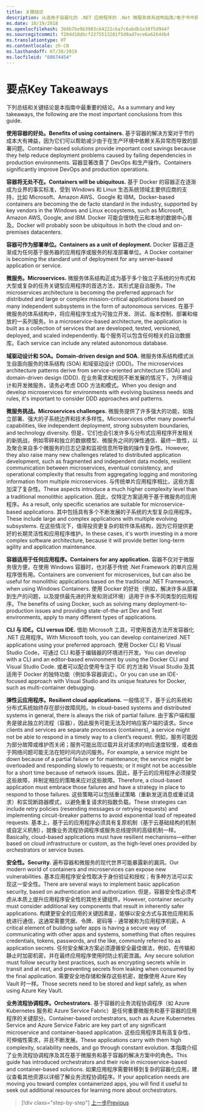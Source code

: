 ```yaml
---
title: 关键结论
description: 从适用于容器化的 .NET 应用程序的 .Net 微服务体系结构指南/电子书中获取关键信息，以便快速了解在使用微服务体系结构时涉及的高级问题，如优缺点、用于设计和开发的 DDD 模式，以及复原能力、安全性和业务流程协调程序的使用。
ms.date: 10/19/2018
ms.openlocfilehash: 3b8b7be9b3903c64221cba7c6abdb1e38f5d944f
ms.sourcegitcommit: f20dd18dbcf2275513281f5d9ad7ece6a62644b4
ms.translationtype: HT
ms.contentlocale: zh-CN
ms.lasthandoff: 07/30/2019
ms.locfileid: "68674454"
---
```

# <a name="key-takeaways"></a><span data-ttu-id="d9da2-103">要点</span><span class="sxs-lookup"><span data-stu-id="d9da2-103">Key Takeaways</span></span>

<span data-ttu-id="d9da2-104">下列总结和关键结论是本指南中最重要的结论。</span><span class="sxs-lookup"><span data-stu-id="d9da2-104">As a summary and key takeaways, the following are the most important conclusions from this guide.</span></span>

<span data-ttu-id="d9da2-105">**使用容器的好处。**</span><span class="sxs-lookup"><span data-stu-id="d9da2-105">**Benefits of using containers.**</span></span> <span data-ttu-id="d9da2-106">基于容器的解决方案对于节约成本大有裨益，因为它们可以帮助减少由于在生产环境中依赖关系异常而导致的部署问题。</span><span class="sxs-lookup"><span data-stu-id="d9da2-106">Container-based solutions provide important cost savings because they help reduce deployment problems caused by failing dependencies in production environments.</span></span> <span data-ttu-id="d9da2-107">容器显著改善了 DevOps 和生产操作。</span><span class="sxs-lookup"><span data-stu-id="d9da2-107">Containers significantly improve DevOps and production operations.</span></span>

<span data-ttu-id="d9da2-108">**容器将无处不在。**</span><span class="sxs-lookup"><span data-stu-id="d9da2-108">**Containers will be ubiquitous.**</span></span> <span data-ttu-id="d9da2-109">基于 Docker 的容器正在逐渐成为业界的事实标准，受到 Windows 和 Linux 生态系统领域主要供应商的支持，比如 Microsoft、Amazon AWS、Google 和 IBM。</span><span class="sxs-lookup"><span data-stu-id="d9da2-109">Docker-based containers are becoming the de facto standard in the industry, supported by key vendors in the Windows and Linux ecosystems, such as Microsoft, Amazon AWS, Google, and IBM.</span></span> <span data-ttu-id="d9da2-110">Docker 可能会很快在云和本地的数据中心普及。</span><span class="sxs-lookup"><span data-stu-id="d9da2-110">Docker will probably soon be ubiquitous in both the cloud and on-premises datacenters.</span></span>

<span data-ttu-id="d9da2-111">**容器可作为部署单位。**</span><span class="sxs-lookup"><span data-stu-id="d9da2-111">**Containers as a unit of deployment.**</span></span> <span data-ttu-id="d9da2-112">Docker 容器正逐渐成为任何基于服务器的应用程序或服务的标准部署单位。</span><span class="sxs-lookup"><span data-stu-id="d9da2-112">A Docker container is becoming the standard unit of deployment for any server-based application or service.</span></span>

<span data-ttu-id="d9da2-113">**微服务。**</span><span class="sxs-lookup"><span data-stu-id="d9da2-113">**Microservices.**</span></span> <span data-ttu-id="d9da2-114">微服务体系结构正成为基于多个独立子系统的分布式和大型或复杂的任务关键型应用程序的首选方法，其形式是自治服务。</span><span class="sxs-lookup"><span data-stu-id="d9da2-114">The microservices architecture is becoming the preferred approach for distributed and large or complex mission-critical applications based on many independent subsystems in the form of autonomous services.</span></span> <span data-ttu-id="d9da2-115">在基于微服务的体系结构中，将应用程序生成为可独立开发、测试、版本控制、部署和缩放的一系列服务。</span><span class="sxs-lookup"><span data-stu-id="d9da2-115">In a microservice-based architecture, the application is built as a collection of services that are developed, tested, versioned, deployed, and scaled independently.</span></span> <span data-ttu-id="d9da2-116">每个服务可以包含任何相关的自治数据库。</span><span class="sxs-lookup"><span data-stu-id="d9da2-116">Each service can include any related autonomous database.</span></span>

<span data-ttu-id="d9da2-117">**域驱动设计和 SOA。**</span><span class="sxs-lookup"><span data-stu-id="d9da2-117">**Domain-driven design and SOA.**</span></span> <span data-ttu-id="d9da2-118">微服务体系结构模式派生自面向服务的体系结构 (SOA) 和域驱动设计 (DDD)。</span><span class="sxs-lookup"><span data-stu-id="d9da2-118">The microservices architecture patterns derive from service-oriented architecture (SOA) and domain-driven design (DDD).</span></span> <span data-ttu-id="d9da2-119">在业务需求和规则不断发展的情况下，为环境设计和开发微服务，请务必考虑 DDD 方法和模式。</span><span class="sxs-lookup"><span data-stu-id="d9da2-119">When you design and develop microservices for environments with evolving business needs and rules, it's important to consider DDD approaches and patterns.</span></span>

<span data-ttu-id="d9da2-120">**微服务挑战。**</span><span class="sxs-lookup"><span data-stu-id="d9da2-120">**Microservices challenges.**</span></span> <span data-ttu-id="d9da2-121">微服务提供了许多强大的功能，如独立部署、强大的子系统边界和技术多样性。</span><span class="sxs-lookup"><span data-stu-id="d9da2-121">Microservices offer many powerful capabilities, like independent deployment, strong subsystem boundaries, and technology diversity.</span></span> <span data-ttu-id="d9da2-122">但是，它们也会引发许多与分布式应用程序开发相关的新挑战，例如零碎和独立的数据模型、微服务之间的弹性通信、最终一致性，以及聚合来自多个微服务的日志记录和监视信息所导致的操作复杂性。</span><span class="sxs-lookup"><span data-stu-id="d9da2-122">However, they also raise many new challenges related to distributed application development, such as fragmented and independent data models, resilient communication between microservices, eventual consistency, and operational complexity that results from aggregating logging and monitoring information from multiple microservices.</span></span> <span data-ttu-id="d9da2-123">与传统单片应用程序相比，这些方面加深了复杂性。</span><span class="sxs-lookup"><span data-stu-id="d9da2-123">These aspects introduce a much higher complexity level than a traditional monolithic application.</span></span> <span data-ttu-id="d9da2-124">因此，仅特定方案适用于基于微服务的应用程序。</span><span class="sxs-lookup"><span data-stu-id="d9da2-124">As a result, only specific scenarios are suitable for microservice-based applications.</span></span> <span data-ttu-id="d9da2-125">其中包括具有多个不断发展的子系统的大型复杂应用程序。</span><span class="sxs-lookup"><span data-stu-id="d9da2-125">These include large and complex applications with multiple evolving subsystems.</span></span> <span data-ttu-id="d9da2-126">在这些情况下，值得投资更复杂的软件体系结构，因为它将提供更好的长期灵活性和应用程序维护。</span><span class="sxs-lookup"><span data-stu-id="d9da2-126">In these cases, it's worth investing in a more complex software architecture, because it will provide better long-term agility and application maintenance.</span></span>

<span data-ttu-id="d9da2-127">**容器适用于任何应用程序。**</span><span class="sxs-lookup"><span data-stu-id="d9da2-127">**Containers for any application.**</span></span> <span data-ttu-id="d9da2-128">容器不仅对于微服务很方便，在使用 Windows 容器时，也对基于传统 .Net Framework 的单片应用程序很有用。</span><span class="sxs-lookup"><span data-stu-id="d9da2-128">Containers are convenient for microservices, but can also be useful for monolithic applications based on the traditional .NET Framework, when using Windows Containers.</span></span> <span data-ttu-id="d9da2-129">使用 Docker 的好处（例如，解决许多从部署到生产的问题，以及提供最先进的开发和测试环境）适用于许多不同类型的应用程序。</span><span class="sxs-lookup"><span data-stu-id="d9da2-129">The benefits of using Docker, such as solving many deployment-to-production issues and providing state-of-the-art Dev and Test environments, apply to many different types of applications.</span></span>

<span data-ttu-id="d9da2-130">**CLI 与 IDE。**</span><span class="sxs-lookup"><span data-stu-id="d9da2-130">**CLI versus IDE.**</span></span> <span data-ttu-id="d9da2-131">借助 Microsoft 工具，可使用首选方法开发容器化 .NET 应用程序。</span><span class="sxs-lookup"><span data-stu-id="d9da2-131">With Microsoft tools, you can develop containerized .NET applications using your preferred approach.</span></span> <span data-ttu-id="d9da2-132">使用 Docker CLI 和 Visual Studio Code，可通过 CLI 和基于编辑器的环境进行开发。</span><span class="sxs-lookup"><span data-stu-id="d9da2-132">You can develop with a CLI and an editor-based environment by using the Docker CLI and Visual Studio Code.</span></span> <span data-ttu-id="d9da2-133">或者可以配合使用专注于 IDE 的方法和 Visual Studio 及其适用于 Docker 的独特功能（例如多容器调试）。</span><span class="sxs-lookup"><span data-stu-id="d9da2-133">Or you can use an IDE-focused approach with Visual Studio and its unique features for Docker, such as multi-container debugging.</span></span>

<span data-ttu-id="d9da2-134">**弹性云应用程序。**</span><span class="sxs-lookup"><span data-stu-id="d9da2-134">**Resilient cloud applications.**</span></span> <span data-ttu-id="d9da2-135">一般情况下，基于云的系统和分布式系统始终存在部分故障风险。</span><span class="sxs-lookup"><span data-stu-id="d9da2-135">In cloud-based systems and distributed systems in general, there is always the risk of partial failure.</span></span> <span data-ttu-id="d9da2-136">由于客户端和服务是彼此独立的流程（容器），因此服务可能无法及时响应客户端的请求。</span><span class="sxs-lookup"><span data-stu-id="d9da2-136">Since clients and services are separate processes (containers), a service might not be able to respond in a timely way to a client’s request.</span></span> <span data-ttu-id="d9da2-137">例如，服务可能因为部分故障或维护而关闭；服务可能出现过载并且对请求的响应速度较慢，或者由于网络问题可能无法在短时间内访问服务。</span><span class="sxs-lookup"><span data-stu-id="d9da2-137">For example, a service might be down because of a partial failure or for maintenance; the service might be overloaded and responding slowly to requests; or it might not be accessible for a short time because of network issues.</span></span> <span data-ttu-id="d9da2-138">因此，基于云的应用程序必须接受这些故障，并制定相应的策略来应对这些故障。</span><span class="sxs-lookup"><span data-stu-id="d9da2-138">Therefore, a cloud-based application must embrace those failures and have a strategy in place to respond to those failures.</span></span> <span data-ttu-id="d9da2-139">这些策略可以包括重试策略（重新发送消息或重试请求）和实现断路器模式，以避免重复请求的指数负载。</span><span class="sxs-lookup"><span data-stu-id="d9da2-139">These strategies can include retry policies (resending messages or retrying requests) and implementing circuit-breaker patterns to avoid exponential load of repeated requests.</span></span> <span data-ttu-id="d9da2-140">基本上，基于云的应用程序必须具有复原机制（基于云基础结构的机制或自定义机制），就像业务流程协调程序或服务总线提供的高级机制一样。</span><span class="sxs-lookup"><span data-stu-id="d9da2-140">Basically, cloud-based applications must have resilient mechanisms—either based on cloud infrastructure or custom, as the high-level ones provided by  orchestrators or service buses.</span></span>

<span data-ttu-id="d9da2-141">**安全性。**</span><span class="sxs-lookup"><span data-stu-id="d9da2-141">**Security.**</span></span> <span data-ttu-id="d9da2-142">遍布容器和微服务的现代世界可能暴露新的漏洞。</span><span class="sxs-lookup"><span data-stu-id="d9da2-142">Our modern world of containers and microservices can expose new vulnerabilities.</span></span> <span data-ttu-id="d9da2-143">基本应用程序安全性取决于身份验证和授权；有多种方法可以实现这一安全性。</span><span class="sxs-lookup"><span data-stu-id="d9da2-143">There are several ways to implement basic application security, based on authentication and authorization.</span></span> <span data-ttu-id="d9da2-144">但是，容器安全性必须考虑从本质上提升应用程序安全性的其他关键组件。</span><span class="sxs-lookup"><span data-stu-id="d9da2-144">However, container security must consider additional key components that result in inherently safer applications.</span></span> <span data-ttu-id="d9da2-145">构建更安全的应用的关键因素是，能够以安全方式与其他应用和系统进行通信，这通常需要凭据、令牌、密码等 - 通常被称为应用程序机密。</span><span class="sxs-lookup"><span data-stu-id="d9da2-145">A critical element of building safer apps is having a secure way of communicating with other apps and systems, something that often requires credentials, tokens, passwords, and the like, commonly referred to as application secrets.</span></span> <span data-ttu-id="d9da2-146">任何安全解决方案必须遵循安全最佳做法，例如，在传输和静止时加密机密，并在最终应用程序使用时防止机密泄漏。</span><span class="sxs-lookup"><span data-stu-id="d9da2-146">Any secure solution must follow security best practices, such as encrypting secrets while in transit and at rest, and preventing secrets from leaking when consumed by the final application.</span></span> <span data-ttu-id="d9da2-147">需要安全地存储和保存这些机密，就像使用 Azure Key Vault 时一样。</span><span class="sxs-lookup"><span data-stu-id="d9da2-147">Those secrets need to be stored and kept safely, as when using Azure Key Vault.</span></span>

<span data-ttu-id="d9da2-148">**业务流程协调程序。**</span><span class="sxs-lookup"><span data-stu-id="d9da2-148">**Orchestrators.**</span></span> <span data-ttu-id="d9da2-149">基于容器的业务流程协调程序（如 Azure Kubernetes 服务和 Azure Service Fabric）是任何重要微服务和基于容器的应用程序的关键部分。</span><span class="sxs-lookup"><span data-stu-id="d9da2-149">Container-based orchestrators, such as Azure Kubernetes Service and Azure Service Fabric are key part of any significant microservice and container-based application.</span></span> <span data-ttu-id="d9da2-150">这些应用程序具有高复杂性、可伸缩性需求，并且不断发展。</span><span class="sxs-lookup"><span data-stu-id="d9da2-150">These applications carry with them high complexity, scalability needs, and go through constant evolution.</span></span> <span data-ttu-id="d9da2-151">本指南介绍了业务流程协调程序及其在基于微服务和基于容器的解决方案中的角色。</span><span class="sxs-lookup"><span data-stu-id="d9da2-151">This guide has introduced orchestrators and their role in microservice-based and container-based solutions.</span></span> <span data-ttu-id="d9da2-152">如果应用程序需要转移到复杂的容器化应用，建议查看其他资源以详细了解业务流程协调程序。</span><span class="sxs-lookup"><span data-stu-id="d9da2-152">If your application needs are moving you toward complex containerized apps, you will find it useful to seek out additional resources for learning more about orchestrators.</span></span>

>[!div class="step-by-step"]
>[<span data-ttu-id="d9da2-153">上一步</span><span class="sxs-lookup"><span data-stu-id="d9da2-153">Previous</span></span>](secure-net-microservices-web-applications/azure-key-vault-protects-secrets.md)
